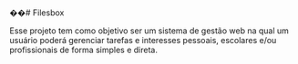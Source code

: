 ��# Filesbox

  Esse projeto tem como objetivo ser um sistema de gestão web na qual um usuário poderá gerenciar tarefas e interesses pessoais, escolares e/ou profissionais de forma simples e direta.
